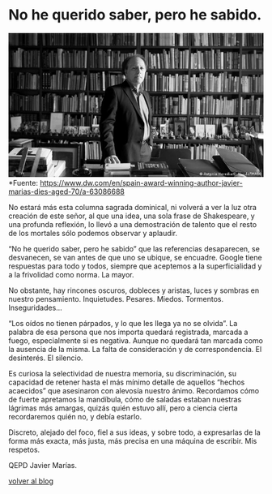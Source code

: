 

# No he querido saber, pero he sabido.

![portada](../assets/blog/jm.jpg "Portada")
*Fuente: https://www.dw.com/en/spain-award-winning-author-javier-marias-dies-aged-70/a-63086688

No estará más esta columna sagrada dominical, ni volverá a ver la luz otra creación de este señor, al que una idea, una sola frase de Shakespeare, y una profunda reflexión, lo llevó a una demostración de talento que el resto de los mortales sólo podemos observar y aplaudir.

“No he querido saber, pero he sabido” que las referencias desaparecen, se desvanecen, se van antes de que uno se ubique, se encuadre. Google tiene respuestas para todo y todos, siempre que aceptemos a la superficialidad y a la frivolidad como norma. La mayor.

No obstante, hay rincones oscuros, dobleces y aristas, luces y sombras en nuestro pensamiento. Inquietudes. Pesares. Miedos. Tormentos. Inseguridades…

“Los oídos no tienen párpados, y lo que les llega ya no se olvida”. La palabra de esa persona que nos importa quedará registrada, marcada a fuego, especialmente si es negativa. Aunque no quedará tan marcada como la ausencia de la misma. La falta de consideración y de correspondencia. El desinterés. El silencio.

Es curiosa la selectividad de nuestra memoria, su discriminación, su capacidad de retener hasta el más mínimo detalle de aquellos “hechos acaecidos” que asesinaron con alevosía nuestro ánimo. Recordamos cómo de fuerte apretamos la mandíbula, cómo de saladas estaban nuestras lágrimas más amargas, quizás quién estuvo allí, pero a ciencia cierta recordaremos quién no, y debía estarlo.

Discreto, alejado del foco, fiel a sus ideas, y sobre todo, a expresarlas de la forma más exacta, más justa, más precisa en una máquina de escribir. Mis respetos.

QEPD Javier Marías.


[volver al blog](https://hugotechandtravel.netlify.app/#/gentes_de_martes/)